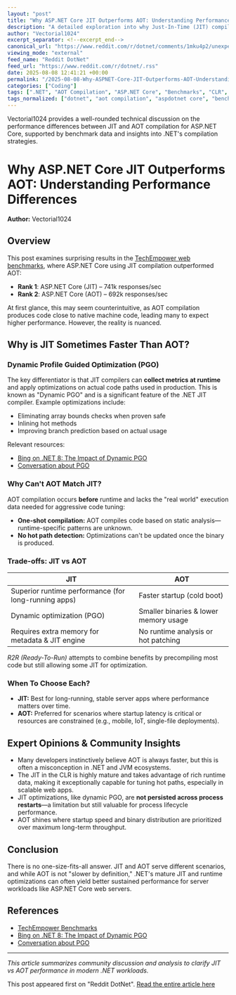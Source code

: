 ```yaml
---
layout: "post"
title: "Why ASP.NET Core JIT Outperforms AOT: Understanding Performance Differences"
description: "A detailed exploration into why Just-In-Time (JIT) compiled ASP.NET Core can outperform Ahead-Of-Time (AOT) compiled ASP.NET Core on web benchmarks. The discussion centers around TechEmpower benchmark results, the advantages and trade-offs of JIT and AOT in .NET, and dynamic Profile Guided Optimization (PGO). Links to relevant Microsoft blog posts and code examples provide extra context for developers evaluating compilation strategies."
author: "Vectorial1024"
excerpt_separator: <!--excerpt_end-->
canonical_url: "https://www.reddit.com/r/dotnet/comments/1mku4p2/unexpected_performance_differences_of_jitaot/"
viewing_mode: "external"
feed_name: "Reddit DotNet"
feed_url: "https://www.reddit.com/r/dotnet/.rss"
date: 2025-08-08 12:41:21 +00:00
permalink: "/2025-08-08-Why-ASPNET-Core-JIT-Outperforms-AOT-Understanding-Performance-Differences.html"
categories: ["Coding"]
tags: [".NET", "AOT Compilation", "ASP.NET Core", "Benchmarks", "CLR", "Coding", "Community", "Dynamic PGO", "JIT Compilation", "Optimization Techniques", "Performance Optimization", "Profile Guided Optimization", "R2R", "Startup Performance", "TechEmpower Benchmarks", "Web Application Performance"]
tags_normalized: ["dotnet", "aot compilation", "aspdotnet core", "benchmarks", "clr", "coding", "community", "dynamic pgo", "jit compilation", "optimization techniques", "performance optimization", "profile guided optimization", "r2r", "startup performance", "techempower benchmarks", "web application performance"]
---
```


Vectorial1024 provides a well-rounded technical discussion on the performance differences between JIT and AOT compilation for ASP.NET Core, supported by benchmark data and insights into .NET's compilation strategies.<!--excerpt_end-->

# Why ASP.NET Core JIT Outperforms AOT: Understanding Performance Differences

**Author:** Vectorial1024

## Overview

This post examines surprising results in the [TechEmpower web benchmarks](https://www.techempower.com/benchmarks/#section=data-r23&l=zik0zh-pa7), where ASP.NET Core using JIT compilation outperformed AOT:

- **Rank 1**: ASP.NET Core (JIT) – 741k responses/sec
- **Rank 2**: ASP.NET Core (AOT) – 692k responses/sec

At first glance, this may seem counterintuitive, as AOT compilation produces code close to native machine code, leading many to expect higher performance. However, the reality is nuanced.

## Why is JIT Sometimes Faster Than AOT?

### Dynamic Profile Guided Optimization (PGO)

The key differentiator is that JIT compilers can **collect metrics at runtime** and apply optimizations on actual code paths used in production. This is known as "Dynamic PGO" and is a significant feature of the .NET JIT compiler. Example optimizations include:

- Eliminating array bounds checks when proven safe
- Inlining hot methods
- Improving branch prediction based on actual usage

Relevant resources:

- [Bing on .NET 8: The Impact of Dynamic PGO](https://devblogs.microsoft.com/dotnet/bing-on-dotnet-8-the-impact-of-dynamic-pgo/)
- [Conversation about PGO](https://devblogs.microsoft.com/dotnet/conversation-about-pgo/)

### Why Can't AOT Match JIT?

AOT compilation occurs **before** runtime and lacks the "real world" execution data needed for aggressive code tuning:

- **One-shot compilation:** AOT compiles code based on static analysis—runtime-specific patterns are unknown.
- **No hot path detection:** Optimizations can't be updated once the binary is produced.

### Trade-offs: JIT vs AOT

| JIT | AOT |
|-----|-----|
| Superior runtime performance (for long-running apps) | Faster startup (cold boot) |
| Dynamic optimization (PGO) | Smaller binaries & lower memory usage |
| Requires extra memory for metadata & JIT engine | No runtime analysis or hot patching |

*R2R (Ready-To-Run)* attempts to combine benefits by precompiling most code but still allowing some JIT for optimization.

### When To Choose Each?

- **JIT:** Best for long-running, stable server apps where performance matters over time.
- **AOT:** Preferred for scenarios where startup latency is critical or resources are constrained (e.g., mobile, IoT, single-file deployments).

## Expert Opinions & Community Insights

- Many developers instinctively believe AOT is always faster, but this is often a misconception in .NET and JVM ecosystems.
- The JIT in the CLR is highly mature and takes advantage of rich runtime data, making it exceptionally capable for tuning hot paths, especially in scalable web apps.
- JIT optimizations, like dynamic PGO, are **not persisted across process restarts**—a limitation but still valuable for process lifecycle performance.
- AOT shines where startup speed and binary distribution are prioritized over maximum long-term throughput.

## Conclusion

There is no one-size-fits-all answer. JIT and AOT serve different scenarios, and while AOT is not "slower by definition," .NET's mature JIT and runtime optimizations can often yield better sustained performance for server workloads like ASP.NET Core web servers.

## References

- [TechEmpower Benchmarks](https://www.techempower.com/benchmarks/#section=data-r23&l=zik0zh-pa7)
- [Bing on .NET 8: The Impact of Dynamic PGO](https://devblogs.microsoft.com/dotnet/bing-on-dotnet-8-the-impact-of-dynamic-pgo/)
- [Conversation about PGO](https://devblogs.microsoft.com/dotnet/conversation-about-pgo/)

---
*This article summarizes community discussion and analysis to clarify JIT vs AOT performance in modern .NET workloads.*

This post appeared first on "Reddit DotNet". [Read the entire article here](https://www.reddit.com/r/dotnet/comments/1mku4p2/unexpected_performance_differences_of_jitaot/)
